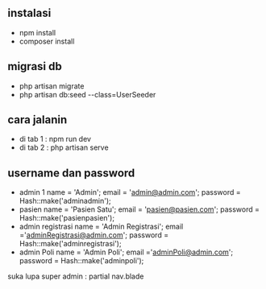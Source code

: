 ## instalasi
- npm install
- composer install

## migrasi db
- php artisan migrate
- php artisan db:seed --class=UserSeeder

## cara jalanin
- di tab 1 : npm run dev
- di tab 2 : php artisan serve

## username dan password
- admin 1
        name = 'Admin';
        email = 'admin@admin.com';
        password = Hash::make('adminadmin');
- pasien
        name = 'Pasien Satu';
        email = 'pasien@pasien.com';
        password = Hash::make('pasienpasien');
- admin registrasi 
        name = 'Admin Registrasi';
        email ='adminRegistrasi@admin.com';
        password = Hash::make('adminregistrasi');
- admin Poli
        name = 'Admin Poli';
        email ='adminPoli@admin.com';
        password = Hash::make('adminpoli');


suka lupa super admin : partial nav.blade